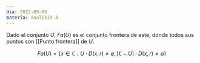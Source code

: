 ```yaml
---
dia: 2022-09-06
materia: analisis 3
---
```

Dado el conjunto $U$, $Fa(U)$ es el conjunto frontera de este, donde todos sus puntos son [[Punto frontera]] de $U$.

$$Fa(U)=\{ x \in \mathbb{C} : U \cdot D(x, r) \neq \emptyset, [\mathbb{C}-U] \cdot D(x, r) \neq \emptyset \}$$
